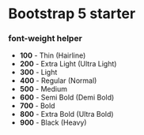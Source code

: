 # Bootstrap 5 starter

### font-weight helper

- **100** - Thin (Hairline)
- **200** - Extra Light (Ultra Light)
- **300** - Light
- **400** - Regular (Normal)
- **500** - Medium
- **600** - Semi Bold (Demi Bold)
- **700** - Bold
- **800** - Extra Bold (Ultra Bold)
- **900** - Black (Heavy)
